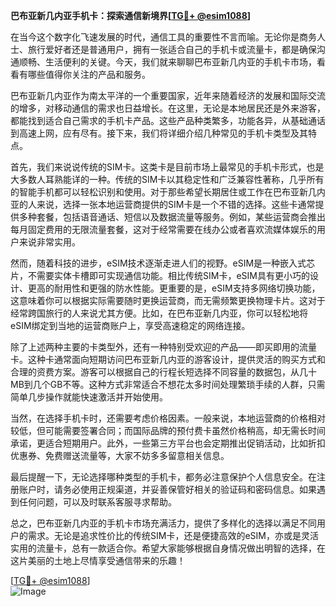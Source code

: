 **巴布亚新几内亚手机卡：探索通信新境界[[TG💪+ @esim1088](https://t.me/s/esim1088)]**

在当今这个数字化飞速发展的时代，通信工具的重要性不言而喻。无论你是商务人士、旅行爱好者还是普通用户，拥有一张适合自己的手机卡或流量卡，都是确保沟通顺畅、生活便利的关键。今天，我们就来聊聊巴布亚新几内亚的手机卡市场，看看有哪些值得你关注的产品和服务。

巴布亚新几内亚作为南太平洋的一个重要国家，近年来随着经济的发展和国际交流的增多，对移动通信的需求也日益增长。在这里，无论是本地居民还是外来游客，都能找到适合自己需求的手机卡产品。这些产品种类繁多，功能各异，从基础通话到高速上网，应有尽有。接下来，我们将详细介绍几种常见的手机卡类型及其特点。

首先，我们来说说传统的SIM卡。这类卡是目前市场上最常见的手机卡形式，也是大多数人耳熟能详的一种。传统的SIM卡以其稳定性和广泛兼容性著称，几乎所有的智能手机都可以轻松识别和使用。对于那些希望长期居住或工作在巴布亚新几内亚的人来说，选择一张本地运营商提供的SIM卡是一个不错的选择。这些卡通常提供多种套餐，包括语音通话、短信以及数据流量等服务。例如，某些运营商会推出每月固定费用的无限流量套餐，这对于经常需要在线办公或者喜欢流媒体娱乐的用户来说非常实用。

然而，随着科技的进步，eSIM技术逐渐走进人们的视野。eSIM是一种嵌入式芯片，不需要实体卡槽即可实现通信功能。相比传统SIM卡，eSIM具有更小巧的设计、更高的耐用性和更强的防水性能。更重要的是，eSIM支持多网络切换功能，这意味着你可以根据实际需要随时更换运营商，而无需频繁更换物理卡片。这对于经常跨国旅行的人来说尤其方便。比如，在巴布亚新几内亚，你可以轻松地将eSIM绑定到当地的运营商账户上，享受高速稳定的网络连接。

除了上述两种主要的卡类型外，还有一种特别受欢迎的产品——即买即用的流量卡。这种卡通常面向短期访问巴布亚新几内亚的游客设计，提供灵活的购买方式和合理的资费方案。游客可以根据自己的行程长短选择不同容量的数据包，从几十MB到几个GB不等。这种方式非常适合不想花太多时间处理繁琐手续的人群，只需简单几步操作就能快速激活并开始使用。

当然，在选择手机卡时，还需要考虑价格因素。一般来说，本地运营商的价格相对较低，但可能需要签署合同；而国际品牌的预付费卡虽然价格稍高，却无需长时间承诺，更适合短期用户。此外，一些第三方平台也会定期推出促销活动，比如折扣优惠券、免费赠送流量等，大家不妨多多留意相关信息。

最后提醒一下，无论选择哪种类型的手机卡，都务必注意保护个人信息安全。在注册账户时，请务必使用正规渠道，并妥善保管好相关的验证码和密码信息。如果遇到任何问题，可以及时联系客服寻求帮助。

总之，巴布亚新几内亚的手机卡市场充满活力，提供了多样化的选择以满足不同用户的需求。无论是追求性价比的传统SIM卡，还是便捷高效的eSIM，亦或是灵活实用的流量卡，总有一款适合你。希望大家能够根据自身情况做出明智的选择，在这片美丽的土地上尽情享受通信带来的乐趣！

[[TG💪+ @esim1088](https://t.me/s/esim1088)]  
![Image](https://i.postimg.cc/4NQfJmqS/Snipaste-2025-05-13-00-14-12.png)